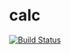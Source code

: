 # calc
[![Build Status](https://travis-ci.com/lucasgarrix/calc.svg?branch=main)](https://travis-ci.com/lucasgarrix/calc)
